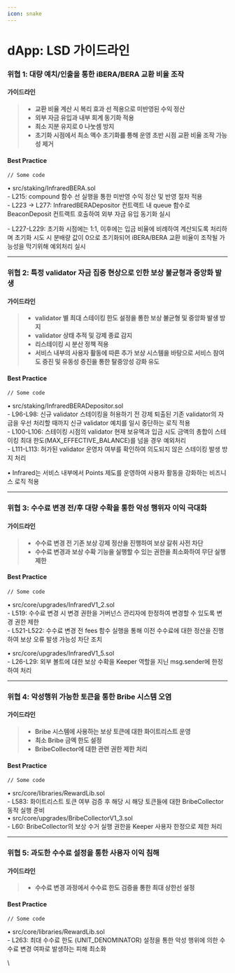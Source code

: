 ```yaml
---
icon: snake
---
```


# dApp: LSD 가이드라인

### 위협 1: 대량 예치/인출을 통한 iBERA/BERA 교환 비율 조작

#### 가이드라인

> * **교환 비율 계산 시 복리 효과 선 적용으로 미반영된 수익 정산**
> * **외부 자금 유입과 내부 회계 동기화 적용**
> * **최소 지분 유지로 0 나눗셈 방지**
> * **초기화 시점에서 최소 액수 초기화를 통해 운영 초반 시점 교환 비율 조작 가능성 제거**

#### Best Practice

```solidity
// Some code
```

• src/staking/InfraredBERA.sol\
&#x20; \- L215: compound 함수 선 실행을 통한 미반영 수익 정산 및 반영 절차 적용\
&#x20; \- L223 -> L277: InfraredBERADepositor 컨트랙트 내 queue 함수로 BeaconDeposit 컨트랙트 호출하여 외부 자금 유입 동기화 실시

&#x20; \- L227-L229: 초기화 시점에는 1:1, 이후에는 입금 비율에 비례하여 계산되도록 처리하며 초기화 시도 시 분배량 값이 0으로 초기화되어 iBERA/BERA 교환 비율이 조작될 가능성을 막기위해 예외처리 실시

***

### 위협 2: 특정 validator 자금 집중 현상으로 인한 보상 불균형과 중앙화 발생

#### 가이드라인

> * **validator 별 최대 스테이킹 한도 설정을 통한 보상 불균형 및 중앙화 발생 방지**
> * **validator 상태 추적 및 강제 종료 감지**
> * **리스테이킹 시 분산 정책 적용**
> * **서비스 내부의 사용자 활동에 따른 추가 보상 시스템을 바탕으로 서비스 참여도 증진 및 유동성 증진을 통한 탈중앙성 강화 유도**

#### Best Practice

```solidity
// Some code
```

• src/staking/InfraredBERADepositor.sol\
&#x20; \- L96-L98: 신규 validator 스테이킹을 허용하기 전 강제 퇴출된 기존 validator의 자금을 우선 처리할 때까지 신규 validator 예치를 일시 중단하는 로직 적용\
&#x20; \- L100-L106: 스테이킹 시점의 validator 현재 보유액과 입금 시도 금액의 총합이 스테이킹 최대 한도(MAX\_EFFECTIVE\_BALANCE)를 넘을 경우 예외처리\
&#x20; \- L111-L113: 허가된 validator 운영자 여부를 확인하여 의도되지 않은 스테이킹 발생 방지 처리

• Infrared는 서비스 내부에서 Points 제도를 운영하여 사용자 활동을 강화하는 비즈니스 로직 적용

***

### 위협 3: 수수료 변경 전/후 대량 수확을 통한 악성 행위자 이익 극대화

#### 가이드라인

> * **수수료 변경 전 기존 보상 강제 정산을 진행하여 보상 갈취 사전 차단**
> * **수수료 변경과 보상 수확 기능을 실행할 수 있는 권한을 최소화하여 무단 실행 제한**

#### Best Practice

```solidity
// Some code
```

• src/core/upgrades/InfraredV1\_2.sol\
&#x20; \- L519: 수수료 변경 시 변경 권한을 거버넌스 관리자에 한정하여 변경할 수 있도록 변경 권한 제한\
&#x20; \- L521-L522: 수수료 변경 전 fees 함수 실행을 통해 이전 수수료에 대한 정산을 진행하여 보상 오류 발생 가능성 차단 조치

• src/core/upgrades/InfraredV1\_5.sol\
&#x20; \- L26-L29: 외부 볼트에 대한 보상 수확을 Keeper 역할을 지닌 msg.sender에 한정하여 처리

***

### 위협 4: 악성행위 가능한 토큰을 통한 Bribe 시스템 오염

#### 가이드라인

> * **Bribe 시스템에 사용하는 보상 토큰에 대한 화이트리스트 운영**
> * **최소 Bribe 금액 한도 설정**
> * **BribeCollector에 대한 관련 권한 제한 처리**

#### Best Practice

```solidity
// Some code
```

• src/core/libraries/RewardLib.sol\
&#x20; \- L583: 화이트리스트 토큰 여부 검증 후 해당 시 해당 토큰들에 대한 BribeCollector 동작 실행 준비\
• src/core/upgrades/BribeCollectorV1\_3.sol\
&#x20; \- L60: BribeCollector의 보상 수거 실행 권한을 Keeper 사용자 한정으로 제한 처리

***

### 위협 5: 과도한 수수료 설정을 통한 사용자 이익 침해

#### 가이드라인

> * **수수료 변경 과정에서 수수료 한도 검증을 통한 최대 상한선 설정**

#### Best Practice

```solidity
// Some code
```

• src/core/libraries/RewardLib.sol\
&#x20; \- L263: 최대 수수료 한도 (UNIT\_DENOMINATOR) 설정을 통한 악성 행위에 의한 수수료 변경 여파로 발생하는 피해 최소화

\
